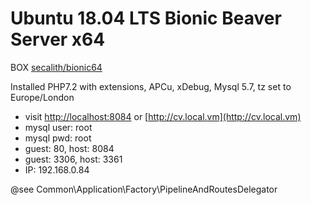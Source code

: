 # Ubuntu 18.04 LTS Bionic Beaver Server x64 #

BOX [secalith/bionic64](https://app.vagrantup.com/secalith/boxes/bionic64)

Installed PHP7.2 with extensions, APCu, xDebug, Mysql 5.7, tz set to Europe/London

* visit [http://localhost:8084](http://localhost:8084) or [http://cv.local.vm](http://cv.local.vm)
* mysql user: root
* mysql pwd: root
* guest: 80, host: 8084
* guest: 3306, host: 3361
* IP: 192.168.0.84

@see Common\Application\Factory\PipelineAndRoutesDelegator


